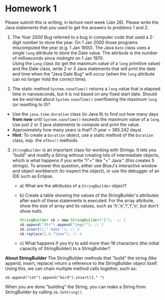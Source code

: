 # Homework 1

Please submit this is writing, in lecture next week (Jan 26).
Please write the Java statements that you used to get the answers to problems 1 and 2.

1. The *Year 2000 Bug* referred to a bug in computer code that used a 2-digit number to store the year.  On 1 Jan 2000 those programs miscomputed the year (e.g. 1 Jan 1900).  The Java `Date` class uses a single `long` attribute to store the Date value.  The attribute is the number of milliseconds since midnight on 1 Jan 1970.  
 Using the `Long` class (to get the maximum value of a `long` primitive value) and the Date class, write 2 or 3 Java statements that will print the date and time when the "Java Date Bug" will occur (when the `long` attribute can no longer hold the correct time).

2. The static method `System.nanoTime()` returns a `long` value that is elapsed time in nanoseconds, but it is not based on any fixed start date.
Should we be worried about `System.nanoTime()` overflowing the maximum `long` (or resetting to 0)?    
  * Use the `java.time.Duration` class (in Java 8) to find out how many days **from now** until `System.nanoTime()` exceeds the maximum value of a `long`.  Use just 2 or 3 java statements to compute and print the value.
  * Approximately how many years is that? (1 year = 365.242 days)
  * **Hint**: To create a `Duration` object, use a static method of the `Duration` class, esp. the `ofXxx()` methods.

3. `StringBuilder` is an important class for working with Strings. It lets you "build" and modify a String without creating lots of intermediate objects, which is what happens if you write "I"+" like "+" Java." (this creates 5 strings).
To answer this question, either use BlueJ's interactive window and object workbench (to inspect the object), or use the debugger of an IDE such as Eclipse.
    * a) What are the attributes of a `StringBuilder` object?
    * b) Create a table showing the values of the StringBuilder's attributes after each of these statements is executed. For the array attribute, show the size of array and its values, such as 'h','e','l','l','o', but don't show nulls.

        ```java
        StringBuilder sb = new StringBuilder("I");  // 1
        sb.append("Str").append("ings!"); // 2
        sb.insert(1," hate "); // 3
        sb.replace(2,6,"love"); // 4
        ```
    * c) What happens if you try to add more than 18 characters (the initial capacity of StringBuilder) to a StringBuilder?

**About StringBuilder**
The StringBuilder methods that "build" the string (like append, insert, replace) return a reference to the StringBuilder object itself. Using this, we can chain multiple method calls together, such as:
```
sb.append("cat").append("bird").insert(3," ")
```  
When you are done "building" the String, you can make a String from StringBuilder by calling `sb.toString()`.
